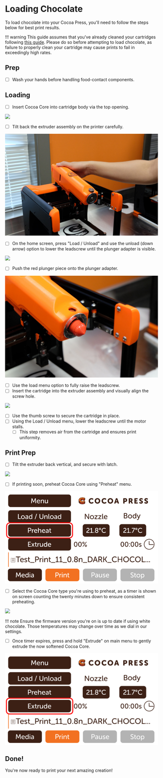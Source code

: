 # Loading Chocolate

To load chocolate into your Cocoa Press, you'll need to follow the steps below for best print results.

!!! warning
    This guide assumes that you've already cleaned your cartridges following [this guide](Cleaning.md).  Please do so before attempting to load chocolate, as failure to properly clean your cartridge may cause prints to fail in exceedingly high rates.

## Prep
 - [ ] Wash your hands before handling food-contact components.


## Loading
 - [ ] Insert Cocoa Core into cartridge body via the top opening.

  ![](../img/printer/loading/insertingchocolate.jpg)

 - [ ] Tilt back the extruder assembly on the printer carefully.

  ![](../img/printer/loading/tiltback.jpg)

 - [ ] On the home screen, press "Load / Unload" and use the unload (down arrow) option to lower the leadscrew until the plunger adapter is visible.

 ![](../img/printer/loading/menuitem.jpg)

 - [ ] Push the red plunger piece onto the plunger adapter.

  ![](../img/printer/loading/plungerload.jpg)

 - [ ] Use the load menu option to fully raise the leadscrew.
 - [ ] Insert the cartridge into the extruder assembly and visually align the screw hole.

 ![](../img/printer/loading/thumbscrew.jpg)

 - [ ] Use the thumb screw to secure the cartridge in place.
 - [ ] Using the Load / Unload menu, lower the leadscrew until the motor stalls.
    - [ ] This step removes air from the cartridge and ensures print uniformity.

## Print Prep
 - [ ] Tilt the extruder back vertical, and secure with latch.

 ![](../img/printer/loading/latch.jpg)

 - [ ] If printing soon, preheat Cocoa Core using "Preheat" menu.

 ![](../img/printer/preheat_menu.png)

 - [ ] Select the Cocoa Core type you're using to preheat, as a timer is shown on screen counting the twenty minutes down to ensure consistent preheating.

 ![](../img/printer/loading/preheattimer.jpg)

!!! note
    Ensure the firmware version you're on is up to date if using white chocolate. Those temperatures may change over time as we dial in our settings.

 - [ ] Once timer expires, press and hold "Extrude" on main menu to gently extrude the now softened Cocoa Core.

 ![](../img/printer/extrude_button_menu.png)
 
## Done!

You're now ready to print your next amazing creation!